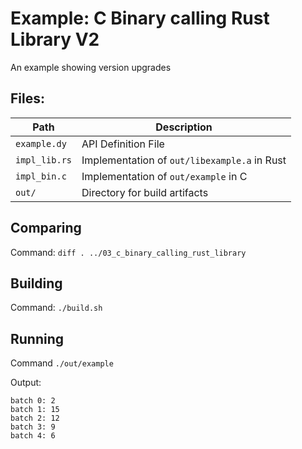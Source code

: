 # Example: C Binary calling Rust Library V2

An example showing version upgrades

## Files:

| Path | Description |
|------|-------------|
| `example.dy` | API Definition File |
|`impl_lib.rs` | Implementation of `out/libexample.a` in Rust |
| `impl_bin.c` | Implementation of `out/example` in C |
| `out/` | Directory for build artifacts |

## Comparing

Command: `diff . ../03_c_binary_calling_rust_library`

## Building
Command: `./build.sh`

## Running
Command `./out/example`

Output:
```
batch 0: 2
batch 1: 15
batch 2: 12
batch 3: 9
batch 4: 6
```
